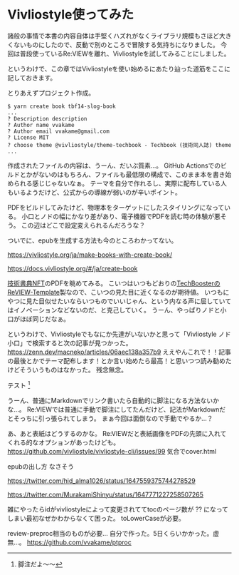 # Vivliostyle使ってみた

諸般の事情で本書の内容自体は手堅くハズれがなくライブラリ規模もさほど大きくないものにしたので、反動で別のところで冒険する気持ちになりました。
今回は普段使っているRe:VIEWを離れ、Vivliostyleを試してみることにしました。

というわけで、この章ではVivliostyleを使い始めるにあたり辿った道筋をここに記しておきます。

とりあえずプロジェクト作成。

```shell
$ yarn create book tbf14-slog-book
...
? Description description
? Author name vvakame
? Author email vvakame@gmail.com
? License MIT
? choose theme @vivliostyle/theme-techbook - Techbook (技術同人誌) theme
...
```

作成されたファイルの内容は、うーん、だいぶ質素…。
GitHub Actionsでのビルドとかがないのはもちろん、ファイルも最低限の構成で、このまま本を書き始められる感じじゃないなぁ。
テーマを自分で作れるし、実際に配布している人もいるようだけど、公式からの導線が弱いのが辛いポイント。

PDFをビルドしてみたけど、物理本をターゲットにしたスタイリングになっている。
小口とノドの幅にかなり差があり、電子機器でPDFを読む時の体験が悪そう。
この辺はどこで設定変えられるんだろうな？


ついでに、epubを生成する方法も今のところわかってない。


https://vivliostyle.org/ja/make-books-with-create-book/

https://docs.vivliostyle.org/#/ja/create-book

[技術書典NFT](https://techbookfest.org/product/9GsUCh18KNL40JTqr4savb)のPDFを眺めてみる。
こいつはいつもどおりの[TechBoosterのReVIEW-Template](https://github.com/TechBooster/ReVIEW-Template)製なので、こいつの見た目に近くなるのが期待値。
いつもにやつに見た目似せたいならいつものでいいじゃん、という内なる声に屈していてはイノベーションなどないのだ、と克己していく。
うーん、やっぱりノドと小口がほぼ同じだなぁ。

というわけで、Vivliostyleでもなにか先達がいないかと思って「Vivliostyle ノド 小口」で検索すると次の記事が見つかった。
https://zenn.dev/macneko/articles/06aec138a357b9
ええやんこれで！！記事の最後とかでテーマ配布します！とか言い始めたら最高！と思いつつ読み勧めたけどそういうものはなかった。
残念無念。

テスト [^1]

[^1]: 脚注だよ〜〜

うーん、普通にMarkdownでリンク書いたら自動的に脚注になる方法ないかな…。
Re:VIEWでは普通に手動で脚注にしてたんだけど、記法がMarkdownだとそっちに引っ張られてしまう。
まぁ今回は面倒なので手動でやるか…？

あ、あと表紙はどうするのかな。
Re:VIEWだと表紙画像をPDFの先頭に入れてくれる的なオプションがあったけども。
https://github.com/vivliostyle/vivliostyle-cli/issues/99
気合でcover.html

epubの出し方
なさそう

https://twitter.com/hid_alma1026/status/1647559375744278529

https://twitter.com/MurakamiShinyu/status/1647771227258507265

雑にやったらidがvivliostyleによって変更されててtocのページ数が ?? になってしまい最初なぜかわからなくて困った。
toLowerCaseが必要。

review-preproc相当のものが必要…
自分で作った。5日くらいかかった。虚無…。
https://github.com/vvakame/ptproc
